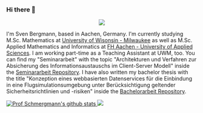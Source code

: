 ### Hi there 👋

<p align="center">
  <a href="https://www.linkedin.com/in/svbergmann/">
    <img src="https://img.shields.io/badge/linkedin-%230077B5.svg?&style=for-the-badge&logo=linkedin&logoColor=white" />
  </a>
</p>

I'm Sven Bergmann, based in Aachen, Germany. 
I'm currently studying M.Sc. Mathematics at [University of Wisonsin - Milwaukee](https://uwm.edu/) as well as M.Sc. Applied Mathematics and Informatics at [FH Aachen - University of Applied Sciences](https://www.fh-aachen.de/). I am working part-time as a Teaching Assistant at UWM, too.
You can find my "Seminararbeit" with the topic "Architekturen und Verfahren zur Absicherung des Informationsaustauschs im Client-Server Modell" inside the [Seminararbeit Repository](../../../Seminararbeit).
I have also written my bachelor thesis with the title "Konzeption eines webbasierten Datenservices für die Einbindung in eine Flugsimulationsumgebung unter Berücksichtigung geltender Sicherheitsrichtlinien und -risiken" inside the [Bachelorarbeit Repository](../../../Bachelorarbeit).

  <a href="https://github.com/anuraghazra/github-readme-stats">
    <img src="https://github-readme-stats.vercel.app/api?username=svbergmann&show_icons=true&include_all_commits=true&theme=dark&hide_border=true" alt="Prof Schmergmann's github stats" />
  </a>
  <a href="https://github.com/anuraghazra/github-readme-stats">
    <img src="https://github-readme-stats.vercel.app/api/top-langs/?username=svbergmann&layout=compact&theme=dark&hide_border=true" />
  </a>


